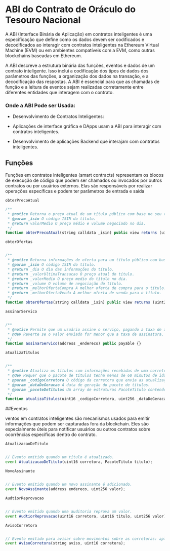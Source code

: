 # ABI do Contrato de Oráculo do Tesouro Nacional

A ABI (Interface Binária de Aplicação) em contratos inteligentes é uma especificação que define como os dados devem ser codificados e decodificados ao interagir com contratos inteligentes na Ethereum Virtual Machine (EVM) ou em ambientes compatíveis com a EVM, como outras blockchains baseadas em Ethereum.

A ABI descreve a estrutura binária das funções, eventos e dados de um contrato inteligente. Isso inclui a codificação dos tipos de dados dos parâmetros das funções, a organização dos dados na transação, e a decodificação das respostas. A ABI é essencial para que as chamadas de função e a leitura de eventos sejam realizadas corretamente entre diferentes entidades que interagem com o contrato.

### Onde a ABI Pode ser Usada:

- Desenvolvimento de Contratos Inteligentes:

- Aplicações de interface gráfica e DApps usam a ABI para interagir com contratos inteligentes. 

- Desenvolvimento de aplicações Backend que interajam com contratos inteligentes.

## Funções

Funções em contratos inteligentes (smart contracts) representam os blocos de execução de código que podem ser chamados ou invocados por outros contratos ou por usuários externos. Elas são responsáveis por realizar operações específicas e podem ter parâmetros de entrada e saída

`obterPrecoAtual`

```javascript
/**
 * @notice Retorna o preço atual de um título público com base no seu código ISIN.
 * @param _isin O código ISIN do título.
 * @return valorMedio O preço médio e volume negociado no dia.
 */
function obterPrecoAtual(string calldata _isin) public view returns (uint256, uint256) {}
```

`obterOfertas`

```javascript

/**
 * @notice Retorna informações de oferta para um título público com base no seu código ISIN.
 * @param _isin O código ISIN do título.
 * @return _dia O dia das informações do título.
 * @return _valorUltimaTransacao O preço atual do título.
 * @return _valorMedio O preço medio do título no dia.
 * @return _volume O volume de negociação do título.
 * @return _melhorOfertaCompra A melhor oferta de compra para o título.
 * @return _melhorOfertaVenda A melhor oferta de venda para o título.
 */
function obterOfertas(string calldata _isin) public view returns (uint256, uint256, uint256, uint256, uint256, uint256, uint256, uint256) {}
```

`assinarServico`

```javascript

/**
 * @notice Permite que um usuário assine o serviço, pagando a taxa de assinatura.
 * @dev Reverte se o valor enviado for menor que a taxa de assinatura.
 */
function assinarServico(address _endereco) public payable {}
```

`atualizaTitulos`

```javascript

/**
 * @notice Atualiza os títulos com informações recebidas de uma corretora.
 * @dev Requer que o pacote de títulos tenha menos de 60 minutos de idade.
 * @param _codigoCorretora O código da corretora que envia as atualizações.
 * @param _dataDeGeracao A data de geração do pacote de títulos.
 * @param _pacoteDeTitulos Um array de estruturas PacoteTitulo contendo as informações do título.
 */
function atualizaTitulos(uint16 _codigoCorretora, uint256 _dataDeGeracao, PacoteTitulo[] calldata _pacoteDeTitulos) public somenteCorretor (_codigoCorretora) {}
```

##Eventos

ventos em contratos inteligentes são mecanismos usados para emitir informações que podem ser capturadas fora da blockchain. Eles são especialmente úteis para notificar usuários ou outros contratos sobre ocorrências específicas dentro do contrato. 

`AtualizacaoDeTitulo`

```javascript

// Evento emitido quando um título é atualizado.
event AtualizacaoDeTitulo(uint16 corretora, PacoteTitulo titulo);
```

`NovoAssinante`

```javascript

// Evento emitido quando um novo assinante é adicionado.
event NovoAssinante(address endereco, uint256 valor);
```

`AudtiorReprovacao`

```javascript

// Evento emitido quando uma auditoria reprova um valor.
event AudtiorReprovacao(uint16 corretora, uint16 titulo, uint256 valor);
```

`AvisoCorretora`

```javascript

// Evento emitido para avisar sobre movimentos sobre as corretoras: aplicação de multa, removida, adicionada
event AvisoCorretora(string aviso, uint16 corretora);
```